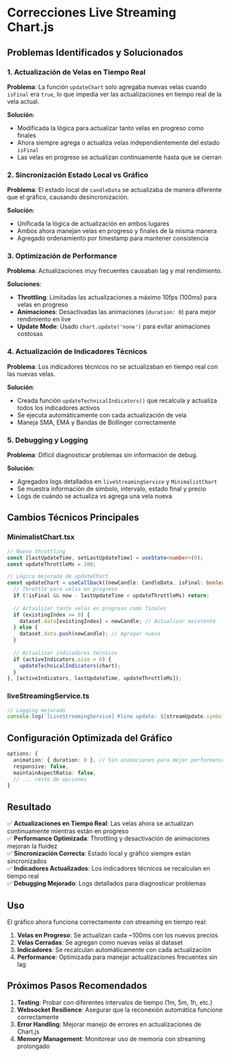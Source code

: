 # Correcciones Live Streaming Chart.js

## Problemas Identificados y Solucionados

### 1. **Actualización de Velas en Tiempo Real**
**Problema**: La función `updateChart` solo agregaba nuevas velas cuando `isFinal` era `true`, lo que impedía ver las actualizaciones en tiempo real de la vela actual.

**Solución**: 
- Modificada la lógica para actualizar tanto velas en progreso como finales
- Ahora siempre agrega o actualiza velas independientemente del estado `isFinal`
- Las velas en progreso se actualizan continuamente hasta que se cierran

### 2. **Sincronización Estado Local vs Gráfico**
**Problema**: El estado local de `candleData` se actualizaba de manera diferente que el gráfico, causando desincronización.

**Solución**:
- Unificada la lógica de actualización en ambos lugares
- Ambos ahora manejan velas en progreso y finales de la misma manera
- Agregado ordenamiento por timestamp para mantener consistencia

### 3. **Optimización de Performance**
**Problema**: Actualizaciones muy frecuentes causaban lag y mal rendimiento.

**Soluciones**:
- **Throttling**: Limitadas las actualizaciones a máximo 10fps (100ms) para velas en progreso
- **Animaciones**: Desactivadas las animaciones (`duration: 0`) para mejor rendimiento en live
- **Update Mode**: Usado `chart.update('none')` para evitar animaciones costosas

### 4. **Actualización de Indicadores Técnicos**
**Problema**: Los indicadores técnicos no se actualizaban en tiempo real con las nuevas velas.

**Solución**:
- Creada función `updateTechnicalIndicators()` que recalcula y actualiza todos los indicadores activos
- Se ejecuta automáticamente con cada actualización de vela
- Maneja SMA, EMA y Bandas de Bollinger correctamente

### 5. **Debugging y Logging**
**Problema**: Difícil diagnosticar problemas sin información de debug.

**Solución**:
- Agregados logs detallados en `liveStreamingService` y `MinimalistChart`
- Se muestra información de símbolo, intervalo, estado final y precio
- Logs de cuándo se actualiza vs agrega una vela nueva

## Cambios Técnicos Principales

### MinimalistChart.tsx
```typescript
// Nuevo throttling
const [lastUpdateTime, setLastUpdateTime] = useState<number>(0);
const updateThrottleMs = 100;

// Lógica mejorada de updateChart
const updateChart = useCallback((newCandle: CandleData, isFinal: boolean) => {
  // Throttle para velas en progreso
  if (!isFinal && now - lastUpdateTime < updateThrottleMs) return;
  
  // Actualizar tanto velas en progreso como finales
  if (existingIndex >= 0) {
    dataset.data[existingIndex] = newCandle; // Actualizar existente
  } else {
    dataset.data.push(newCandle); // Agregar nueva
  }
  
  // Actualizar indicadores técnicos
  if (activeIndicators.size > 0) {
    updateTechnicalIndicators(chart);
  }
}, [activeIndicators, lastUpdateTime, updateThrottleMs]);
```

### liveStreamingService.ts
```typescript
// Logging mejorado
console.log(`[LiveStreamingService] Kline update: ${streamUpdate.symbol} ${streamUpdate.interval} final:${streamUpdate.isFinal} price:${streamUpdate.candle.c}`);
```

## Configuración Optimizada del Gráfico

```typescript
options: {
  animation: { duration: 0 }, // Sin animaciones para mejor performance
  responsive: false,
  maintainAspectRatio: false,
  // ... resto de opciones
}
```

## Resultado

✅ **Actualizaciones en Tiempo Real**: Las velas ahora se actualizan continuamente mientras están en progreso  
✅ **Performance Optimizada**: Throttling y desactivación de animaciones mejoran la fluidez  
✅ **Sincronización Correcta**: Estado local y gráfico siempre están sincronizados  
✅ **Indicadores Actualizados**: Los indicadores técnicos se recalculan en tiempo real  
✅ **Debugging Mejorado**: Logs detallados para diagnosticar problemas  

## Uso

El gráfico ahora funciona correctamente con streaming en tiempo real:

1. **Velas en Progreso**: Se actualizan cada ~100ms con los nuevos precios
2. **Velas Cerradas**: Se agregan como nuevas velas al dataset
3. **Indicadores**: Se recalculan automáticamente con cada actualización
4. **Performance**: Optimizada para manejar actualizaciones frecuentes sin lag

## Próximos Pasos Recomendados

1. **Testing**: Probar con diferentes intervalos de tiempo (1m, 5m, 1h, etc.)
2. **Websocket Resilience**: Asegurar que la reconexión automática funcione correctamente
3. **Error Handling**: Mejorar manejo de errores en actualizaciones de Chart.js
4. **Memory Management**: Monitorear uso de memoria con streaming prolongado

